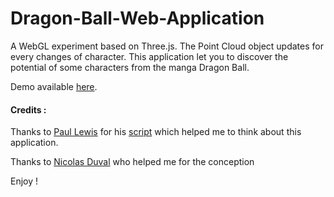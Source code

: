 # Dragon-Ball-Web-Application
A WebGL experiment based on Three.js. 
The Point Cloud object updates for every changes of character. 
This application let you to discover the potential of some characters from the manga Dragon Ball.

Demo available [here](http://mathis-biabiany.fr/db-ki/).

#### Credits :
Thanks to [Paul Lewis](https://github.com/paullewis) for his [script](https://github.com/paullewis/Photo-Particles) which helped me to think about this application.

Thanks to [Nicolas Duval](https://dribbble.com/nicolaseek) who helped me for the conception

Enjoy !
